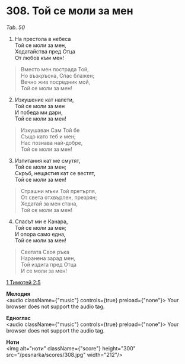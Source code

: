 # 308. Той се моли за мен

_Tab. 50_

1. На престола в небеса  
Той се моли за мен,  
Ходатайства пред Отца  
От любов към мен!  

> Вместо мен пострада Той,  
> Но възкръсна, Спас блажен;  
> Вечно жив посредник мой,  
> Той се моли за мен!

2. Изкушение кат налети,  
Той се моли за мен  
И победа ми дари,  
Той се моли за мен!  

> Изкушаван Сам Той бе  
> Също като теб и мен;  
> Нас познава най-добре,  
> Той се моли за мен!

3. Изпитания кат ме смутят,  
Той се моли за мен;  
Скръб, нещастия кат се вестят,  
Той се моли за мен!  

> Страшни мъки Той претърпя,  
> От света отхвърлен, презрян;  
> Ходатай за мен стана,  
> Той се моли за мен!

4. Спасът ми е Канара,  
Той се моли за мен;  
И опора само една,  
Той се моли за мен!  

> Светата Своя ръка  
> Наранена зарад мен,  
> Той издига пред Отца  
> И се моли за мен!

[1 Тимотей 2:5](http://biblia.bg/index.php?k=61&g=2&s=5)

**Мелодия**  
<audio className={"music"} controls={true} preload={"none"}>
    <source src="/pesnarka/mp3/308.mp3" type="audio/mpeg"/>
    Your browser does not support the audio tag.
</audio>

**Едноглас**  
<audio className={"music"} controls={true} preload={"none"}>
    <source src="/pesnarka/transp/308.mp3" type="audio/mpeg"/>
    Your browser does not support the audio tag.
</audio>

**Ноти**  
<img alt="ноти" className={"score"} height="300" src="/pesnarka/scores/308.jpg" width="212"/>
